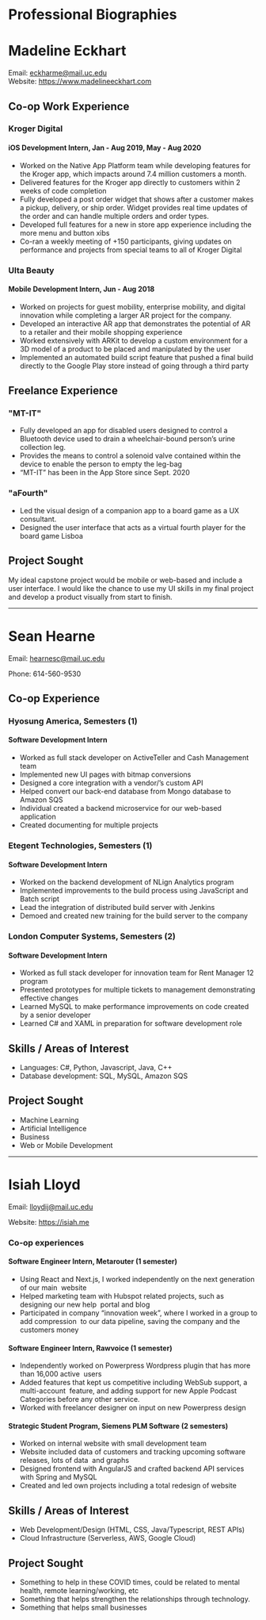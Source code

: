 # Professional Biographies

# Madeline Eckhart  
Email: eckharme@mail.uc.edu  
Website: https://www.madelineeckhart.com  

## Co-op Work Experience
### Kroger Digital  
#### iOS Development Intern, Jan - Aug 2019, May - Aug 2020  
*	Worked on the Native App Platform team while developing features for the Kroger app, which impacts around 7.4 million customers a month. 
*	Delivered features for the Kroger app directly to customers within 2 weeks of code completion 
*	Fully developed a post order widget that shows after a customer makes a pickup, delivery, or ship order. Widget provides real time updates of the order and can handle multiple orders and order types. 
*	Developed full features for a new in store app experience including the more menu and button xibs
* Co-ran a weekly meeting of +150 participants, giving updates on performance and projects from special teams to all of Kroger Digital 
### Ulta Beauty  
#### Mobile Development Intern, Jun - Aug 2018  
* Worked on projects for guest mobility, enterprise mobility, and digital innovation while completing a larger AR project for the company.
*	Developed an interactive AR app that demonstrates the potential of AR to a retailer and their mobile shopping experience
*	Worked extensively with ARKit to develop a custom environment for a 3D model of a product to be placed and manipulated by the user
*	Implemented an automated build script feature that pushed a final build directly to the Google Play store instead of going through a third party
## Freelance Experience
### "MT-IT"
*	Fully developed an app for disabled users designed to control a Bluetooth device used to drain a wheelchair-bound person’s urine collection leg. 
*	Provides the means to control a solenoid valve contained within the device to enable the person to empty the leg-bag
*	“MT-IT” has been in the App Store since Sept. 2020
### "aFourth"
*	Led the visual design of a companion app to a board game as a UX consultant.
*	Designed the user interface that acts as a virtual fourth player for the board game Lisboa

## Project Sought
My ideal capstone project would be mobile or web-based and include a user interface. I would like the chance to use my UI skills in my final project and develop a product visually from start to finish.

***

# Sean Hearne
Email: hearnesc@mail.uc.edu  

Phone: 614-560-9530
## Co-op Experience 
### Hyosung America, Semesters (1)
#### Software Development Intern
* Worked as full stack developer on ActiveTeller and Cash Management team
* Implemented new UI pages with bitmap conversions
* Designed a core integration with a vendor/’s custom API
* Helped convert our back-end database from Mongo database to Amazon SQS
* Individual created a backend microservice for our web-based application
* Created documenting for multiple projects
### Etegent Technologies, Semesters (1)
#### Software Development Intern
* Worked on the backend development of NLign Analytics program
* Implemented improvements to the build process using JavaScript and Batch script
* Lead the integration of distributed build server with Jenkins
* Demoed and created new training for the build server to the company
### London Computer Systems, Semesters (2)
#### Software Development Intern
* Worked as full stack developer for innovation team for Rent Manager 12 program
* Presented prototypes for multiple tickets to management demonstrating effective changes
* Learned MySQL to make performance improvements on code created by a senior developer
* Learned C# and XAML in preparation for software development role 
## Skills / Areas of Interest
* Languages: C#, Python, Javascript, Java, C++
* Database development: SQL, MySQL, Amazon SQS
## Project Sought
* Machine Learning 
* Artificial Intelligence
* Business
* Web or Mobile Development 

***

# Isiah Lloyd
Email: lloydij@mail.uc.edu  

Website: https://isiah.me

### Co-op experiences
#### Software Engineer Intern, Metarouter (1 semester)
* Using React and Next.js, I worked independently on the next generation of our main  website 
* Helped marketing team with Hubspot related projects, such as designing our new help  portal and blog  
* Participated in company “innovation week”, where I worked in a group to add compression  to our data pipeline, saving the company and the customers money
#### Software Engineer Intern, Rawvoice (1 semester)
* Independently worked on Powerpress Wordpress plugin that has more than 16,000 active  users  
* Added features that kept us competitive including WebSub support, a multi-account  feature, and adding support for new Apple Podcast Categories before any other service.   
* Worked with freelancer designer on input on new Powerpress design
#### Strategic Student Program, Siemens PLM Software (2 semesters)
* Worked on internal website with small development team    
* Website included data of customers and tracking upcoming software releases, lots of data  and graphs  
* Designed frontend with AngularJS and crafted backend API services with Spring and MySQL 
* Created and led own projects including a total redesign of website

## Skills / Areas of Interest
* Web Development/Design (HTML, CSS, Java/Typescript, REST APIs)
* Cloud Infrastructure (Serverless, AWS, Google Cloud)

## Project Sought
* Something to help in these COVID times, could be related to mental health, remote learning/working, etc
* Something that helps strengthen the relationships through technology.
* Something that helps small businesses
